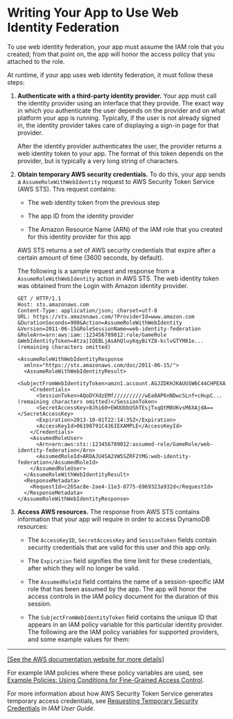 # Writing Your App to Use Web Identity Federation<a name="WIF.RunningYourApp"></a>

To use web identity federation, your app must assume the IAM role that you created; from that point on, the app will honor the access policy that you attached to the role\.

At runtime, if your app uses web identity federation, it must follow these steps:

1. **Authenticate with a third\-party identity provider\.** Your app must call the identity provider using an interface that they provide\. The exact way in which you authenticate the user depends on the provider and on what platform your app is running\. Typically, if the user is not already signed in, the identity provider takes care of displaying a sign\-in page for that provider\.

   After the identity provider authenticates the user, the provider returns a web identity token to your app\. The format of this token depends on the provider, but is typically a very long string of characters\.

1. **Obtain temporary AWS security credentials\.** To do this, your app sends a `AssumeRoleWithWebIdentity` request to AWS Security Token Service \(AWS STS\)\. This request contains:

   + The web identity token from the previous step

   + The app ID from the identity provider

   + The Amazon Resource Name \(ARN\) of the IAM role that you created for this identity provider for this app

   AWS STS returns a set of AWS security credentials that expire after a certain amount of time \(3600 seconds, by default\)\.

   The following is a sample request and response from a `AssumeRoleWithWebIdentity` action in AWS STS\. The web identity token was obtained from the Login with Amazon identity provider\.

   ```
   GET / HTTP/1.1
   Host: sts.amazonaws.com
   Content-Type: application/json; charset=utf-8
   URL: https://sts.amazonaws.com/?ProviderId=www.amazon.com
   &DurationSeconds=900&Action=AssumeRoleWithWebIdentity
   &Version=2011-06-15&RoleSessionName=web-identity-federation
   &RoleArn=arn:aws:iam::123456789012:role/GameRole
   &WebIdentityToken=Atza|IQEBLjAsAhQluyKqyBiYZ8-kclvGTYM81e...(remaining characters omitted)
   ```

   ```
   <AssumeRoleWithWebIdentityResponse
     xmlns="https://sts.amazonaws.com/doc/2011-06-15/">
     <AssumeRoleWithWebIdentityResult>
       <SubjectFromWebIdentityToken>amzn1.account.AGJZDKHJKAUUSW6C44CHPEXAMPLE</SubjectFromWebIdentityToken>
       <Credentials>
         <SessionToken>AQoDYXdzEMf//////////wEa8AP6nNDwcSLnf+cHupC...(remaining characters omitted)</SessionToken>
         <SecretAccessKey>8Jhi60+EWUUbbUShTEsjTxqQtM8UKvsM6XAjdA==</SecretAccessKey>
         <Expiration>2013-10-01T22:14:35Z</Expiration>
         <AccessKeyId>06198791C436IEXAMPLE</AccessKeyId>
       </Credentials>
       <AssumedRoleUser>
         <Arn>arn:aws:sts::123456789012:assumed-role/GameRole/web-identity-federation</Arn>
         <AssumedRoleId>AROAJU4SA2VW5SZRF2YMG:web-identity-federation</AssumedRoleId>
       </AssumedRoleUser>
     </AssumeRoleWithWebIdentityResult>
     <ResponseMetadata>
       <RequestId>c265ac8e-2ae4-11e3-8775-6969323a932d</RequestId>
     </ResponseMetadata>
   </AssumeRoleWithWebIdentityResponse>
   ```

1. **Access AWS resources\.** The response from AWS STS contains information that your app will require in order to access DynamoDB resources:

   + The `AccessKeyID`, `SecretAccessKey` and `SessionToken` fields contain security credentials that are valid for this user and this app only\. 

   + The `Expiration` field signifies the time limit for these credentials, after which they will no longer be valid\.

   + The `AssumedRoleId` field contains the name of a session\-specific IAM role that has been assumed by the app\. The app will honor the access controls in the IAM policy document for the duration of this session\.

   + The `SubjectFromWebIdentityToken` field contains the unique ID that appears in an IAM policy variable for this particular identity provider\. The following are the IAM policy variables for supported providers, and some example values for them:  
****    
[\[See the AWS documentation website for more details\]](http://docs.aws.amazon.com/amazondynamodb/latest/developerguide/WIF.RunningYourApp.html)

For example IAM policies where these policy variables are used, see [Example Policies: Using Conditions for Fine\-Grained Access Control](specifying-conditions.md#FGAC_DDB.Examples)\.

For more information about how AWS Security Token Service generates temporary access credentials, see [Requesting Temporary Security Credentials](http://docs.aws.amazon.com/IAM/latest/UserGuide/id_credentials_temp_request.html) in *IAM User Guide*\.